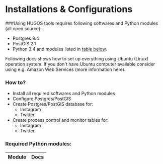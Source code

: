 # Installations & Configurations

###Using HUGOS tools requires following softwares and Python modules (all open source):
- Postgres 9.4
- PostGIS 2.1
- Python 3.4 and modules listed in [table below](#PythonModules).
     
Following docs shows how to set up everything using Ubuntu (Linux) operation system. If you don't have Ubuntu computer available consider using e.g. Amazon Web Services (more information here). 
### How to?
- Install all required softwares and Python modules 
- Configure Postgres/PostGIS
- Create Postgres/PostGIS database for:
    - Instagram
    - Twitter
- Create process control and monitor tables for:
    - Instagram
    - Twitter


### <a name="PythonModules"></a>Required Python modules:

| Module | Docs |
|--------|------|



